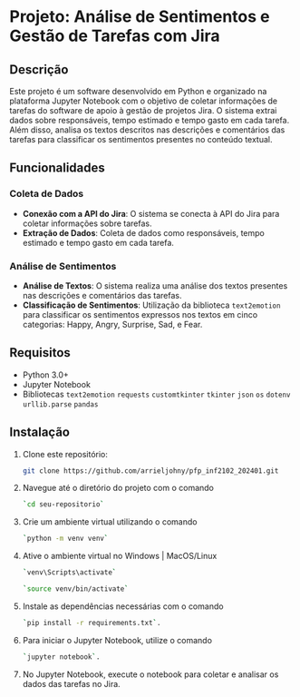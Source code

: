 # Projeto: Análise de Sentimentos e Gestão de Tarefas com Jira

## Descrição

Este projeto é um software desenvolvido em Python e organizado na plataforma Jupyter Notebook com o objetivo de coletar informações de tarefas do software de apoio à gestão de projetos Jira. O sistema extrai dados sobre responsáveis, tempo estimado e tempo gasto em cada tarefa. Além disso, analisa os textos descritos nas descrições e comentários das tarefas para classificar os sentimentos presentes no conteúdo textual.

## Funcionalidades

### Coleta de Dados

- **Conexão com a API do Jira**: O sistema se conecta à API do Jira para coletar informações sobre tarefas.
- **Extração de Dados**: Coleta de dados como responsáveis, tempo estimado e tempo gasto em cada tarefa.

### Análise de Sentimentos

- **Análise de Textos**: O sistema realiza uma análise dos textos presentes nas descrições e comentários das tarefas.
- **Classificação de Sentimentos**: Utilização da biblioteca `text2emotion` para classificar os sentimentos expressos nos textos em cinco categorias: Happy, Angry, Surprise, Sad, e Fear.

## Requisitos

- Python 3.0+
- Jupyter Notebook
- Bibliotecas
  `text2emotion`
  `requests`
  `customtkinter`
  `tkinter`
  `json`
  `os` 
  `dotenv`
  `urllib.parse`
  `pandas` 

## Instalação

1. Clone este repositório:

   ```bash
   git clone https://github.com/arrieljohny/pfp_inf2102_202401.git

2. Navegue até o diretório do projeto com o comando
   ```bash
   `cd seu-repositorio`

3. Crie um ambiente virtual utilizando o comando
   ```bash
   `python -m venv venv`
   
4. Ative o ambiente virtual no Windows | MacOS/Linux
   ```bash
   `venv\Scripts\activate`

   `source venv/bin/activate`
   
5. Instale as dependências necessárias com o comando
   ```bash
   `pip install -r requirements.txt`.

6. Para iniciar o Jupyter Notebook, utilize o comando
   ```bash
   `jupyter notebook`.
   
7. No Jupyter Notebook, execute o notebook para coletar e analisar os dados das tarefas no Jira.
